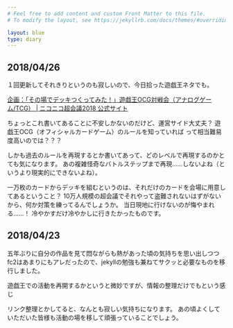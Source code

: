 ```yaml
---
# Feel free to add content and custom Front Matter to this file.
# To modify the layout, see https://jekyllrb.com/docs/themes/#overriding-theme-defaults

layout: blue
type: diary
---
```


## 2018/04/26

１回更新してそれきりというのも寂しいので、今日拾った遊戯王ネタでも。

[企画：「その場でデッキつくってみた！」遊戯王OCG対戦会（アナログゲーム/TCG） | ニコニコ超会議2018 公式サイト](https://chokaigi.jp/2018/plan/sonobade_dekki.html)

ちょっとこれ書いてあることに不安しかないのだけど、運営サイド大丈夫？
遊戯王OCG（オフィシャルカードゲーム）のルールを知っていれば って相当難易度高いのでは？？？

しかも過去のルールを再現するとか書いてあって、どのレベルで再現するのかとても気になります。
あの複雑怪奇なバトルステップまで再現……しないよね（というより現実的にできないよね）。

一万枚のカードからデッキを組むというのは、それだけのカードを会場に用意してあるということ？
10万人規模の超会議でそれやって盗難されないはずがないから、何か対策を練ってるんでしょうか。
当日現地に行けないのが悔やまれる……！ 冷やかすだけ冷やかしに行きたかったものです。

## 2018/04/23

五年ぶりに自分の作品を見て悶ながらも熱があった頃の気持ちを思い出しつつ
fc2はあまりにもアレだったので、jekyllの勉強も兼ねてサクッと必要なものを移行しました。

遊戯王での活動を再開するかというと微妙ですが、情報の整理だけでもという感じ

リンク整理とかしてると、なんとも寂しい気持ちになります。
あの頃よくしていただいた皆様も活動の場を移して頑張っていることでしょう。
